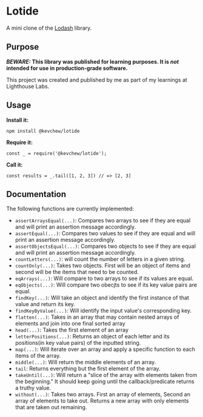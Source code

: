 # Lotide

A mini clone of the [Lodash](https://lodash.com) library.

## Purpose

**_BEWARE:_ This library was published for learning purposes. It is _not_ intended for use in production-grade software.**

This project was created and published by me as part of my learnings at Lighthouse Labs. 

## Usage

**Install it:**

`npm install @kevchew/lotide`

**Require it:**

`const _ = require('@kevchew/lotide');`

**Call it:**

`const results = _.tail([1, 2, 3]) // => [2, 3]`

## Documentation

The following functions are currently implemented:

* `assertArraysEqual(...)`: Compares two arrays to see if they are equal and will print an assertion message accordingly.
* `assertEqual(...)`: Compares two values to see if they are equal and will print an assertion message accordingly.
* `assertObjectsEqual(...)`: Compares two objects to see if they are equal and will print an assertion message accordingly.
* `countLetters(...)`: will count the number of letters in a given string.
* `countOnly(...)`: Takes two objects. First will be an object of items and second will be the items that need to be counted.
* `eqArrays(...)`: Will compare to two arrays to see if its values are equal.
* `eqObjects(...)`: Will compare two obecjts to see if its key value pairs are equal.
* `findKey(...)`: Will take an object and identify the first instance of that value and return its key.
* `findKeyByValue(...)`: Will identify the input value's corresponding key.
* `flatten(...)`: Takes in an array that may contain nested arrays of elements and join into one final sorted array
* `head(...)`: Takes the first element of an array
* `letterPositions(...)`: Returns an object of each letter and its positions(in key value pairs) of the inputted string.
* `map(...)`: Will iterate over an array and apply a specific function to each items of the array.
* `middle(...)`: Will return the middle elements of an array.
* `tail`: Returns everything but the first element of the array.
* `takeUntil(...)`: Will return a "slice of the array with elements taken from the beginning." It should keep going until the callback/predicate returns a truthy value.
* `without(...)`: Takes two arrays. First an array of elements, Second an array of elements to take out. Returns a new array with only elements that are taken out remaining.